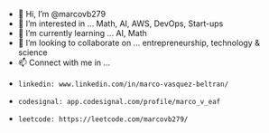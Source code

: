 - 👋 Hi, I’m @marcovb279
- 👀 I’m interested in ... Math, AI, AWS, DevOps, Start-ups
- 🌱 I’m currently learning ... AI, Math
- 💞️ I’m looking to collaborate on ... entrepreneurship, technology & science
- 📫 Connect with me in ...
-     linkedin: www.linkedin.com/in/marco-vasquez-beltran/
-     codesignal: app.codesignal.com/profile/marco_v_eaf
-     leetcode: https://leetcode.com/marcovb279/
<!---
marcovb279/marcovb279 is a ✨ special ✨ repository because its `README.md` (this file) appears on your GitHub profile.
You can click the Preview link to take a look at your changes.
--->
